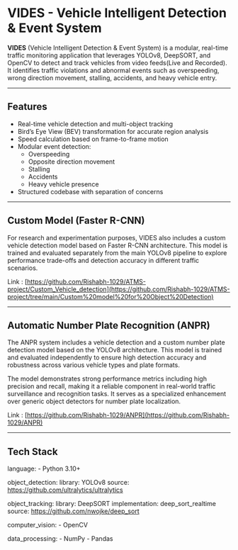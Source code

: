 # VIDES - Vehicle Intelligent Detection & Event System

**VIDES** (Vehicle Intelligent Detection & Event System) is a modular, real-time traffic monitoring application that leverages YOLOv8, DeepSORT, and OpenCV to detect and track vehicles from video feeds(Live and Recorded). It identifies traffic violations and abnormal events such as overspeeding, wrong direction movement, stalling, accidents, and heavy vehicle entry.

---

## Features

- Real-time vehicle detection and multi-object tracking
- Bird’s Eye View (BEV) transformation for accurate region analysis
- Speed calculation based on frame-to-frame motion
- Modular event detection:
  - Overspeeding
  - Opposite direction movement
  - Stalling
  - Accidents
  - Heavy vehicle presence
- Structured codebase with separation of concerns

---

## Custom Model (Faster R-CNN)

For research and experimentation purposes, VIDES also includes a custom vehicle detection model based on Faster R-CNN architecture. This model is trained and evaluated separately from the main YOLOv8 pipeline to explore performance trade-offs and detection accuracy in different traffic scenarios.

Link : [https://github.com/Rishabh-1029/ATMS-project/Custom_Vehicle_detection](https://github.com/Rishabh-1029/ATMS-project/tree/main/Custom%20model%20for%20Object%20Detection)

---

## Automatic Number Plate Recognition (ANPR)

The ANPR system includes a vehicle detection and a custom number plate detection model based on the YOLOv8 architecture. This model is trained and evaluated independently to ensure high detection accuracy and robustness across various vehicle types and plate formats.

The model demonstrates strong performance metrics including high precision and recall, making it a reliable component in real-world traffic surveillance and recognition tasks. It serves as a specialized enhancement over generic object detectors for number plate localization.

Link : [https://github.com/Rishabh-1029/ANPR](https://github.com/Rishabh-1029/ANPR)

---

## Tech Stack
  
  language: 
    - Python 3.10+
  
  object_detection:
    library: YOLOv8
    source: https://github.com/ultralytics/ultralytics

  object_tracking:
    library: DeepSORT
    implementation: deep_sort_realtime
    source: https://github.com/nwojke/deep_sort

  computer_vision:
    - OpenCV

  data_processing:
    - NumPy
    - Pandas
